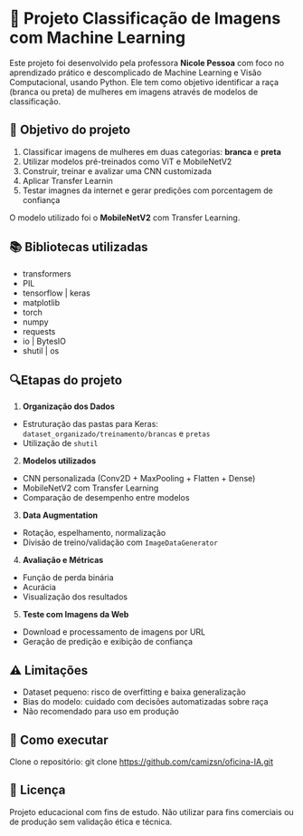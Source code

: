 # 🤖 Projeto Classificação de Imagens com Machine Learning
Este projeto foi desenvolvido pela professora **Nicole Pessoa** com foco no aprendizado prático e descomplicado de Machine Learning e Visão Computacional, usando Python. Ele tem como objetivo identificar a raça (branca ou preta) de mulheres em imagens através de modelos de classificação.

## 🎯 Objetivo do projeto
1. Classificar imagens de mulheres em duas categorias: **branca** e **preta**
2. Utilizar modelos pré-treinados como ViT e MobileNetV2
3. Construir, treinar e avalizar uma CNN customizada
4. Aplicar Transfer Learnin
5. Testar imagnes da internet e gerar predições com porcentagem de confiança
   
O modelo utilizado foi o **MobileNetV2** com Transfer Learning.

## 📚 Bibliotecas utilizadas
- transformers
- PIL
- tensorflow | keras
- matplotlib
- torch
- numpy
- requests
- io | BytesIO
- shutil | os

## 🔍Etapas do projeto
1. **Organização dos Dados**
- Estruturação das pastas para Keras: ```dataset_organizado/treinamento/brancas``` e ```pretas```
- Utilização de ```shutil```
  
2. **Modelos utilizados**
- CNN personalizada (Conv2D + MaxPooling + Flatten + Dense)
- MobileNetV2 com Transfer Learning
- Comparação de desempenho entre modelos

3. **Data Augmentation**
- Rotação, espelhamento, normalização
- Divisão de treino/validação com ```ImageDataGenerator```

4. **Avaliação e Métricas**
- Função de perda binária
- Acurácia
- Visualização dos resultados

5. **Teste com Imagens da Web**
- Download e processamento de imagens por URL
- Geração de predição e exibição de confiança

## ⚠️ Limitações
- Dataset pequeno: risco de overfitting e baixa generalização
- Bias do modelo: cuidado com decisões automatizadas sobre raça
- Não recomendado para uso em produção

## 🚀 Como executar
Clone o repositório:
git clone https://github.com/camizsn/oficina-IA.git

## 🧾 Licença
Projeto educacional com fins de estudo. Não utilizar para fins comerciais ou de produção sem validação ética e técnica.
